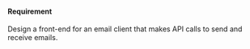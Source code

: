 #### Requirement
Design a front-end for an email client that makes API calls to send and receive emails.